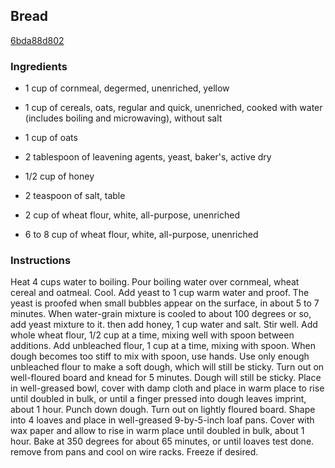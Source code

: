 ## Bread

[6bda88d802](http://cooking.nytimes.com/recipes/2543)

### Ingredients

 - 1 cup of cornmeal, degermed, unenriched, yellow

 - 1 cup of cereals, oats, regular and quick, unenriched, cooked with water (includes boiling and microwaving), without salt

 - 1 cup of oats

 - 2 tablespoon of leavening agents, yeast, baker's, active dry

 - 1/2 cup of honey

 - 2 teaspoon of salt, table

 - 2 cup of wheat flour, white, all-purpose, unenriched

 - 6 to 8 cup of wheat flour, white, all-purpose, unenriched

### Instructions

Heat 4 cups water to boiling. Pour boiling water over cornmeal, wheat cereal and oatmeal. Cool. Add yeast to 1 cup warm water and proof. The yeast is proofed when small bubbles appear on the surface, in about 5 to 7 minutes. When water-grain mixture is cooled to about 100 degrees or so, add yeast mixture to it. then add honey, 1 cup water and salt. Stir well. Add whole wheat flour, 1/2 cup at a time, mixing well with spoon between additions. Add unbleached flour, 1 cup at a time, mixing with spoon. When dough becomes too stiff to mix with spoon, use hands. Use only enough unbleached flour to make a soft dough, which will still be sticky. Turn out on well-floured board and knead for 5 minutes. Dough will still be sticky. Place in well-greased bowl, cover with damp cloth and place in warm place to rise until doubled in bulk, or until a finger pressed into dough leaves imprint, about 1 hour. Punch down dough. Turn out on lightly floured board. Shape into 4 loaves and place in well-greased 9-by-5-inch loaf pans. Cover with wax paper and allow to rise in warm place until doubled in bulk, about 1 hour. Bake at 350 degrees for about 65 minutes, or until loaves test done. remove from pans and cool on wire racks. Freeze if desired.